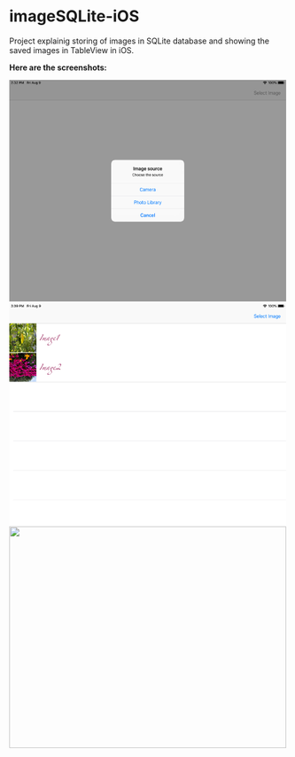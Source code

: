 # imageSQLite-iOS
Project explainig storing of images in SQLite database and showing the saved images in TableView in iOS.

**Here are the screenshots:**

<img src="screenshot/Choose%20image%20picker.png" width="500" height="400">
<img src="screenshot/ImageList.png" width="500" height="400">
<img src="screenshot/Full%20Image.png" width="500" height="400">
